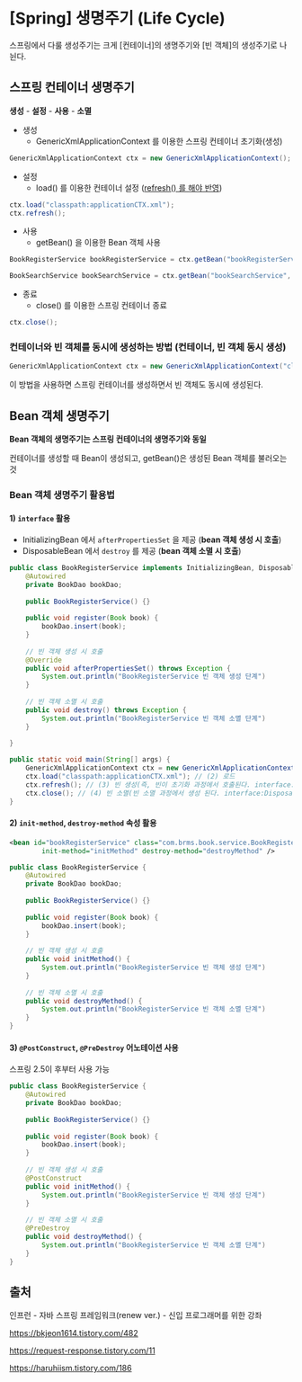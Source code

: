 # [Spring] 생명주기 (Life Cycle)

스프링에서 다룰 생성주기는 크게 [컨테이너]의 생명주기와 [빈 객체]의 생성주기로 나뉜다.



## 스프링 컨테이너 생명주기

**생성** - **설정** - **사용** - **소멸**



- 생성
  - GenericXmlApplicationContext 를 이용한 스프링 컨테이너 초기화(생성)

```java
GenericXmlApplicationContext ctx = new GenericXmlApplicationContext();
```



- 설정
  - load() 를 이용한 컨테이너 설정 (<u>refresh() 를 해야 반영</u>)

```java
ctx.load("classpath:applicationCTX.xml");
ctx.refresh();
```



- 사용
  - getBean() 을 이용한 Bean 객체 사용

```java
BookRegisterService bookRegisterService = ctx.getBean("bookRegisterService", BookRegisterService.class);

BookSearchService bookSearchService = ctx.getBean("bookSearchService", BookSearchService.class);
```



- 종료
  - close() 를 이용한 스프링 컨테이너 종료

```java
ctx.close();
```



### 컨테이너와 빈 객체를 동시에 생성하는 방법 (컨테이너, 빈 객체 동시 생성)

```java
GenericXmlApplicationContext ctx = new GenericXmlApplicationContext("classpath:appCtx.xml");
```

이 방법을 사용하면 스프링 컨테이너를 생성하면서 빈 객체도 동시에 생성된다.





## Bean 객체 생명주기

**Bean 객체의 생명주기는 스프링 컨테이너의 생명주기와 동일**

컨테이너를 생성할 때 Bean이 생성되고, getBean()은 생성된 Bean 객체를 불러오는 것



### Bean 객체 생명주기 활용법

#### 1) `interface` 활용

- <interface> InitializingBean 에서 `afterPropertiesSet` 을 제공 (**bean 객체 생성 시 호출**)
- <interface> DisposableBean 에서 `destroy` 를 제공 (**bean 객체 소멸 시 호출**)

```java
public class BookRegisterService implements InitializingBean, DisposableBean {
    @Autowired
    private	BookDao bookDao;
    
    public BookRegisterService() {}
    
    public void register(Book book) {
        bookDao.insert(book);
    }    
    
    // 빈 객체 생성 시 호출
    @Override
    public void afterPropertiesSet() throws Exception {
        System.out.println("BookRegisterService 빈 객체 생성 단계")
    }
    
    // 빈 객체 소멸 시 호출
    public void destroy() throws Exception {
        System.out.println("BookRegisterService 빈 객체 소멸 단계")
    }
    
}
```

```java
public static void main(String[] args) {
    GenericXmlApplicationContext ctx = new GenericXmlApplicationContext(); // (1) 컨테이너생성
    ctx.load("classpath:applicationCTX.xml"); // (2) 로드
    ctx.refresh(); // (3) 빈 생성(즉, 빈이 초기화 과정에서 호출된다. interface:InitializingBean, method:afterPropertiesSet() )
    ctx.close(); // (4) 빈 소멸(빈 소멸 과정에서 생성 된다. interface:DisposableBean , method:destroy() )
}
```



#### 2) `init-method`, `destroy-method` 속성 활용

```xml
<bean id="bookRegisterService" class="com.brms.book.service.BookRegisterService"
      	init-method="initMethod" destroy-method="destroyMethod" />
```

```java
public class BookRegisterService {
    @Autowired
    private	BookDao bookDao;
    
    public BookRegisterService() {}
    
    public void register(Book book) {
        bookDao.insert(book);
    }
    
    // 빈 객체 생성 시 호출
    public void initMethod() {
        System.out.println("BookRegisterService 빈 객체 생성 단계")
    }
    
    // 빈 객체 소멸 시 호출
    public void destroyMethod() {
        System.out.println("BookRegisterService 빈 객체 소멸 단계")
    }
}
```



#### 3) `@PostConstruct`, `@PreDestroy` 어노테이션 사용

스프링 2.5이 후부터 사용 가능

```java
public class BookRegisterService {
    @Autowired
    private	BookDao bookDao;
    
    public BookRegisterService() {}
    
    public void register(Book book) {
        bookDao.insert(book);
    }
    
    // 빈 객체 생성 시 호출
    @PostConstruct
    public void initMethod() {
        System.out.println("BookRegisterService 빈 객체 생성 단계")
    }
    
    // 빈 객체 소멸 시 호출
    @PreDestroy
    public void destroyMethod() {
        System.out.println("BookRegisterService 빈 객체 소멸 단계")
    }
}
```





## 출처

인프런 - 자바 스프링 프레임워크(renew ver.) - 신입 프로그래머를 위한 강좌

https://bkjeon1614.tistory.com/482

https://request-response.tistory.com/11

https://haruhiism.tistory.com/186